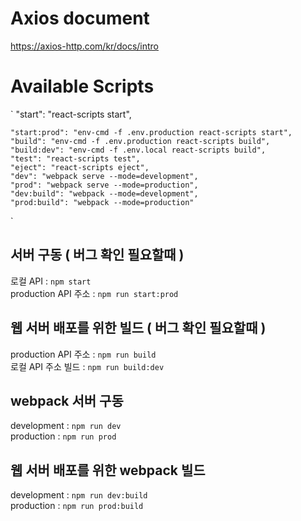 # Axios document
https://axios-http.com/kr/docs/intro

# Available Scripts
`
    "start": "react-scripts start",  

    "start:prod": "env-cmd -f .env.production react-scripts start",  
    "build": "env-cmd -f .env.production react-scripts build",  
    "build:dev": "env-cmd -f .env.local react-scripts build",  
    "test": "react-scripts test",  
    "eject": "react-scripts eject",  
    "dev": "webpack serve --mode=development",  
    "prod": "webpack serve --mode=production",  
    "dev:build": "webpack --mode=development",  
    "prod:build": "webpack --mode=production"  
`
## 서버 구동  ( 버그 확인 필요할때 )
로컬 API : `npm start`  
production API 주소 : `npm run start:prod`
## 웹 서버 배포를 위한 빌드 ( 버그 확인 필요할때 )
production API 주소 : `npm run build`  
로컬 API 주소 빌드 : `npm run build:dev`
## webpack 서버 구동
development : `npm run dev`  
production : `npm run prod`
## 웹 서버 배포를 위한 webpack 빌드
development : `npm run dev:build`  
production : `npm run prod:build`
